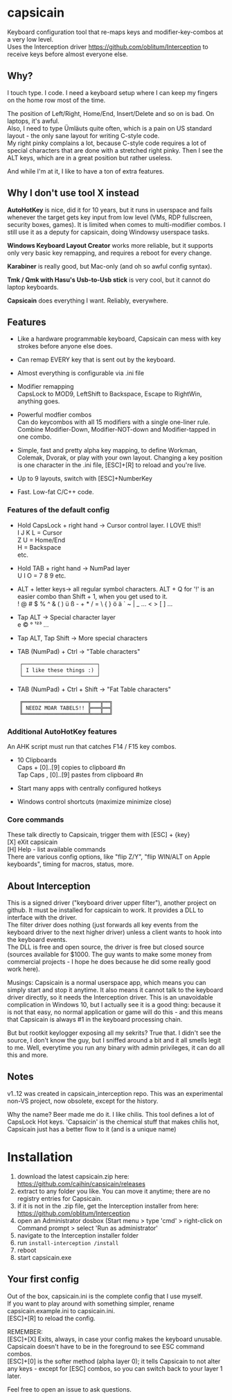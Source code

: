 # capsicain

Keyboard configuration tool that re-maps keys and modifier-key-combos at a very low level.  
Uses the Interception driver https://github.com/oblitum/Interception to receive keys before almost everyone else.  

## Why?

I touch type. I code. I need a keyboard setup where I can keep my fingers on the home row most of the time.  

The position of Left/Right, Home/End, Insert/Delete and so on is bad. On laptops, it's awful.  
Also, I need to type Ümläuts quite often, which is a pain on US standard layout - the only sane layout for writing C-style code.  
My right pinky complains a lot, because C-style code requires a lot of special characters that are done with a stretched right pinky. Then I see the ALT keys, which are in a great position but rather useless.  

And while I'm at it, I like to have a ton of extra features.   

## Why I don't use tool X instead
**AutoHotKey** is nice, did it for 10 years, but it runs in userspace and fails whenever the target gets key input from low level (VMs, RDP fullscreen, security boxes, games). It is limited when comes to multi-modifier combos. I still use it as a deputy for capsicain, doing Windowsy userspace tasks.  

**Windows Keyboard Layout Creator** works more reliable, but it supports only very basic key remapping, and requires a reboot for every change.  

**Karabiner** is really good, but Mac-only (and oh so awful config syntax).  

**Tmk / Qmk with Hasu's Usb-to-Usb stick** is very cool, but it cannot do laptop keyboards.  

**Capsicain** does everything I want. Reliably, everywhere.  

## Features

- Like a hardware programmable keyboard, Capsicain can mess with key strokes before anyone else does.  

- Can remap EVERY key that is sent out by the keyboard.  

- Almost everything is configurable via .ini file   

- Modifier remapping   
  CapsLock to MOD9, LeftShift to Backspace, Escape to RightWin, anything goes.  
    
- Powerful modfier combos  
  Can do keycombos with all 15 modifiers with a single one-liner rule.  
  Combine Modifier-Down, Modifier-NOT-down and Modifier-tapped in one combo.  
  
- Simple, fast and pretty alpha key mapping, to define Workman, Colemak, Dvorak, or play with your own layout. Changing a key position is one character in the .ini file, [ESC]+[R] to reload and you're live.  

- Up to 9 layouts, switch with [ESC]+NumberKey  

- Fast. Low-fat C/C++ code.
    
### Features of the default config 
- Hold CapsLock + right hand -> Cursor control layer. I LOVE this!!  
    I J K L = Cursor  
    Z U = Home/End   
    H = Backspace  
    etc.  

- Hold TAB + right hand -> NumPad layer  
    U I O = 7 8 9  etc.  
    
- ALT + letter keys-> all regular symbol characters.
  ALT + Q for '!' is an easier combo than Shift + 1, when you get used to it.  
  ! @ # $ % ^ & ( ) ü ß - + * / = \ { } ö ä ` ~ | _ … < > [ ] ...  
  
- Tap ALT -> Special character layer  
    e © ° ¹²³ ...  
    
- Tap ALT, Tap Shift -> More special characters

- TAB (NumPad) + Ctrl -> "Table characters"  
```
    ┌────────────────────────┐  
    │ I like these things :) │  
    └────────────────────────┘  
```
- TAB (NumPad) + Ctrl + Shift -> "Fat Table characters"  
```
    ╔═════════════════════╦═══╦══╗  
    ║ NEEDZ MOAR TABELS!! ╠═══╬══╣  
    ╚═════════════════════╩═══╩══╝  
```
    
### Additional AutoHotKey features
An AHK script must run that catches F14 / F15 key combos.

- 10 Clipboards   
    Caps + [0]..[9] copies to clipboard #n   
    Tap Caps , [0]..[9] pastes from clipboard #n  
    
 - Start many apps with centrally configured hotkeys  
 
 - Windows control shortcuts (maximize minimize close)
  
### Core commands
These talk directly to Capsicain, trigger them with [ESC] + {key}  
    [X] eXit capsicain  
    [H] Help - list available commands  
There are various config options, like "flip Z/Y", "flip WIN/ALT on Apple keyboards", timing for macros, status, more.

## About Interception  
This is a signed driver ("keyboard driver upper filter"), another project on github. It must be installed for capsicain to work. It provides a DLL to interface with the driver.  
The filter driver does nothing (just forwards all key events from the keyboard driver to the next higher driver) unless a client wants to hook into the keyboard events.    
The DLL is free and open source, the driver is free but closed source (sources available for $1000. The guy wants to make some money from commercial projects - I hope he does because he did some really good work here).  

Musings: Capsicain is a normal userspace app, which means you can simply start and stop it anytime. It also means it cannot talk to the keyboard driver directly, so it needs the Interception driver. This is an unavoidable complication in Windows 10, but I actually see it is a good thing: because it is not that easy, no normal application or game will do this - and this means that Capsicain is always #1 in the keyboard processing chain.  

But but rootkit keylogger exposing all my sekrits? True that. I didn't see the source, I don't know the guy, but I sniffed around a bit and it all smells legit to me. Well, everytime you run any binary with admin privileges, it can do all this and more.   

## Notes
v1..12 was created in capsicain_interception repo. This was an experimental non-VS project, now obsolete, except for the history.

Why the name? Beer made me do it. I like chilis. This tool defines a lot of CapsLock Hot keys. 'Capsaicin' is the chemical stuff that makes chilis hot, Capsicain just has a better flow to it (and is a unique name)

# Installation
1. download the latest capsicain.zip here: https://github.com/cajhin/capsicain/releases 
2. extract to any folder you like. You can move it anytime; there are no registry entries for Capsicain.  
3. if it is not in the .zip file, get the Interception installer from here:  
    https://github.com/oblitum/Interception
4. open an Administrator dosbox (Start menu > type 'cmd' > right-click on Command prompt > select 'Run as administrator'  
5. navigate to the Interception installer folder  
6. run `install-interception /install`
7. reboot
8. start capsicain.exe

## Your first config
Out of the box, capsicain.ini is the complete config that I use myself.  
If you want to play around with something simpler, rename capsicain.example.ini to capsicain.ini.  
[ESC]+[R] to reload the config.  

REMEMBER:  
[ESC]+[X] Exits, always, in case your config makes the keyboard unusable. Capsicain doesn't have to be in the foreground to see ESC command combos.   
[ESC]+[0] is the softer method (alpha layer 0); it tells Capsicain to not alter any keys - except for [ESC] combos, so you can switch back to your layer 1 later.

Feel free to open an issue to ask questions.  
